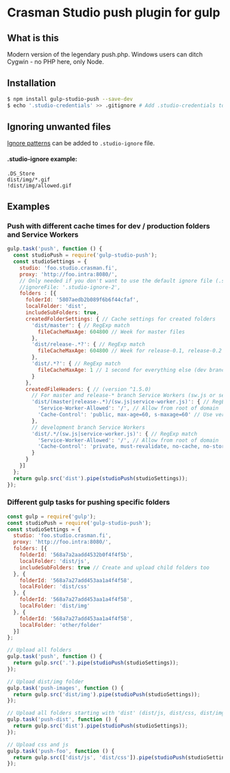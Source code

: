 # Crasman Studio push plugin for gulp

## What is this

Modern version of the legendary push.php. Windows users can ditch Cygwin - no PHP here, only Node.

## Installation

```bash
$ npm install gulp-studio-push --save-dev
$ echo '.studio-credentials' >> .gitignore # Add .studio-credentials to .gitignore file
```

## Ignoring unwanted files
[Ignore patterns](https://git-scm.com/docs/gitignore) can be added to `.studio-ignore` file.

#### .studio-ignore example:
```gitignore
.DS_Store
dist/img/*.gif
!dist/img/allowed.gif
```

## Examples


### Push with different cache times for dev / production folders and Service Workers
```javascript
gulp.task('push', function () {
  const studioPush = require('gulp-studio-push');
  const studioSettings = {
    studio: 'foo.studio.crasman.fi',
    proxy: 'http://foo.intra:8080/',
    // Only needed if you don't want to use the default ignore file (.studio-ignore)
    //ignoreFile: '.studio-ignore-2', 
    folders : [{
      folderId: '5807aedb2b089f6b6f44cfaf',
      localFolder: 'dist',
      includeSubFolders: true,
      createdFolderSettings: { // Cache settings for created folders
        'dist/master': { // RegExp match
          fileCacheMaxAge: 604800 // Week for master files
        },
        'dist/release-.*?': { // RegExp match
          fileCacheMaxAge: 604800 // Week for release-0.1, release-0.2 etc.
        },
        'dist/.*?': { // RegExp match
          fileCacheMaxAge: 1 // 1 second for everything else (dev branches)
        }
      },
      createdFileHeaders: { // (version ^1.5.0)
        // For master and release-* branch Service Workers (sw.js or service-worker.js)
        'dist/(master|release-.*)/(sw.js|service-worker.js)': { // RegExp match
          'Service-Worker-Allowed': '/', // Allow from root of domain
          'Cache-Control': 'public, max-age=60, s-maxage=60' // Use very short max age for Service Workers in production
        },
        // development branch Service Workers
        'dist/.*/(sw.js|service-worker.js)': { // RegExp match
          'Service-Worker-Allowed': '/', // Allow from root of domain
          'Cache-Control': 'private, must-revalidate, no-cache, no-store, max-age=0, s-maxage=0' // no cache for development branch Service Workers
        }
      }
    }]
  };
  return gulp.src('dist').pipe(studioPush(studioSettings));
});
```

### Different gulp tasks for pushing specific folders

```javascript
const gulp = require('gulp');
const studioPush = require('gulp-studio-push');
const studioSettings = {
  studio: 'foo.studio.crasman.fi',
  proxy: 'http://foo.intra:8080/',
  folders: [{
    folderId: '568a7a2aadd4532b0f4f4f5b',
    localFolder: 'dist/js',
    includeSubFolders: true // Create and upload child folders too
  }, {
    folderId: '568a7a27add453aa1a4f4f58',
    localFolder: 'dist/css'
  }, {
    folderId: '568a7a27add453aa1a4f4f58',
    localFolder: 'dist/img'
  }, {
    folderId: '568a7a27add453aa1a4f4f58',
    localFolder: 'other/folder'
  }]
};

// Upload all folders
gulp.task('push', function () {
  return gulp.src('.').pipe(studioPush(studioSettings));
});

// Upload dist/img folder
gulp.task('push-images', function () {
  return gulp.src('dist/img').pipe(studioPush(studioSettings));
});

// Upload all folders starting with 'dist' (dist/js, dist/css, dist/img)
gulp.task('push-dist', function () {
  return gulp.src('dist').pipe(studioPush(studioSettings));
});

// Upload css and js
gulp.task('push-foo', function () {
  return gulp.src(['dist/js', 'dist/css']).pipe(studioPush(studioSettings));
});
```